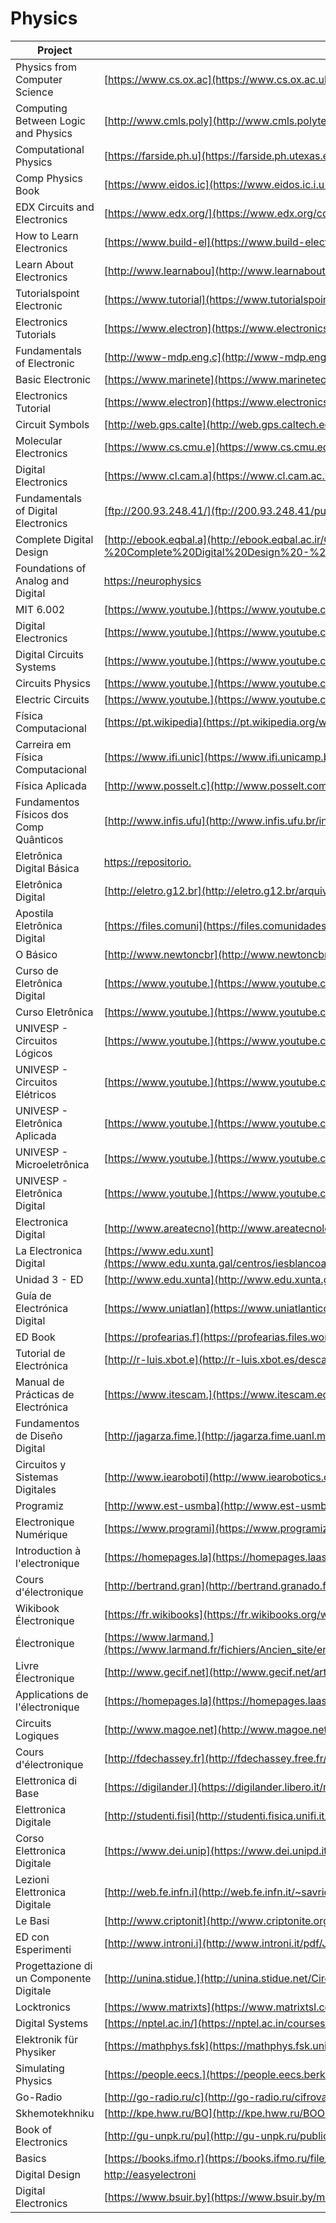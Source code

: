 # Physics

| Project                                 | URL                                                                                                                                                                                                                           | Language |
|-----------------------------------------|--------------------------------------------------------------------------------------------------------------------------------------------------------------------------------------------------------------------------------------|----------|
| Physics from Computer Science           | [https://www.cs.ox.ac](https://www.cs.ox.ac.uk/files/349/YORKIJUC.pdf)                                                                                                                                                               | EN       |
| Computing Between Logic and Physics     | [http://www.cmls.poly](http://www.cmls.polytechnique.fr/perso/paul/gius-thier-sent.pdf)                                                                                                                                              | EN       |
| Computational Physics                   | [https://farside.ph.u](https://farside.ph.utexas.edu/teaching/329/329.pdf)                                                                                                                                                           | EN       |
| Comp Physics Book                       | [https://www.eidos.ic](https://www.eidos.ic.i.u-tokyo.ac.jp/~tau/lecture/computational_physics/docs/computational_physics.pdf)                                                                                                       | EN       |
| EDX Circuits and Electronics            | [https://www.edx.org/](https://www.edx.org/course/circuits-electronics-1-basic-circuit-mitx-6-002-1x-0)                                                                                                                              | EN       |
| How to Learn Electronics                | [https://www.build-el](https://www.build-electronic-circuits.com/how-to-learn-electronics/)                                                                                                                                          | EN       |
| Learn About Electronics                 | [http://www.learnabou](http://www.learnabout-electronics.org/)                                                                                                                                                                       | EN       |
| Tutorialspoint Electronic               | [https://www.tutorial](https://www.tutorialspoint.com/electronic_circuits/)                                                                                                                                                          | EN       |
| Electronics Tutorials                   | [https://www.electron](https://www.electronics-tutorials.ws/)                                                                                                                                                                        | EN       |
| Fundamentals of Electronic              | [http://www-mdp.eng.c](http://www-mdp.eng.cam.ac.uk/web/library/enginfo/electrical/hong1.pdf)                                                                                                                                        | EN       |
| Basic Electronic                        | [https://www.marinete](https://www.marinetech.org/files/marine/files/Curriculum/TriggerFish/Electrical/Components%20updated2.pdf)                                                                                                    | EN       |
| Electronics Tutorial                    | [https://www.electron](https://www.electronics-tutorials.ws/pdf/basic-electronics-tutorials.pdf)                                                                                                                                     | EN       |
| Circuit Symbols                         | [http://web.gps.calte](http://web.gps.caltech.edu/~als/IRMS/course-materials/lecture-1---electricity/circuit-symbols.pdf)                                                                                                            | EN       |
| Molecular Electronics                   | [https://www.cs.cmu.e](https://www.cs.cmu.edu/~seth/papers/mircea-ieee03.pdf)                                                                                                                                                        | EN       |
| Digital Electronics                     | [https://www.cl.cam.a](https://www.cl.cam.ac.uk/teaching/0708/DigElec/Digital_Electronics_pdf.pdf)                                                                                                                                   | EN       |
| Fundamentals of Digital Electronics     | [ftp://200.93.248.41/](ftp://200.93.248.41/pub/manuales/electronic/Engineering%20-%20Fundamentals%20of%20Digital%20Electronics.pdf)                                                                                                  | EN       |
| Complete Digital Design                 | [http://ebook.eqbal.a](http://ebook.eqbal.ac.ir/Computers%20-%20Informatin%20Technology/Architecture/McGraw-Hill%20-%20Complete%20Digital%20Design%20-%20A%20Comp%20Guide%20to%20Dig%20Electr%20and%20Comp%20System%20Architect.pdf) | EN       |
| Foundations of Analog and Digital       | [https://neurophysics](https://neurophysics.ucsd.edu/courses/physics_120/Agarwal%20and%20Lang%20(2005)%20Foundations%20of%20Analog%20and%20Digital.pdf)                                                                              | EN       |
| MIT 6.002                               | [https://www.youtube.](https://www.youtube.com/watch?v=AfQxyVuLeCs&list=PL9F74AFA03AA06A11)                                                                                                                                          | EN       |
| Digital Electronics                     | [https://www.youtube.](https://www.youtube.com/watch?v=M0mx8S05v60&list=PLBlnK6fEyqRjMH3mWf6kwqiTbT798eAOm)                                                                                                                          | EN       |
| Digital Circuits Systems                | [https://www.youtube.](https://www.youtube.com/watch?v=CeD2L6KbtVM&list=PL803563859BF7ED8C)                                                                                                                                          | EN       |
| Circuits Physics                        | [https://www.youtube.](https://www.youtube.com/watch?v=F_vLWkkOETI&list=PLqwfRVlgGdFC7HLoajCVjUk23cqy4QvRL)                                                                                                                          | EN       |
| Electric Circuits                       | [https://www.youtube.](https://www.youtube.com/watch?v=-Rb9guSEeVE&list=PLkyBCj4JhHt8DFH9QysGWm4h_DOxT93fb)                                                                                                                          | EN       |
| Física Computacional                    | [https://pt.wikipedia](https://pt.wikipedia.org/wiki/F%C3%ADsica_computacional)                                                                                                                                                      | PT       |
| Carreira em Física Computacional        | [https://www.ifi.unic](https://www.ifi.unicamp.br/gfs/Abner/FM003-A/Maurice.pdf)                                                                                                                                                     | PT       |
| Física Aplicada                         | [http://www.posselt.c](http://www.posselt.com.br/graduacao/fisica/Correnteeletrica.pdf)                                                                                                                                              | PT       |
| Fundamentos Físicos dos Comp Quânticos  | [http://www.infis.ufu](http://www.infis.ufu.br/infis_sys/pdf/MARCO%20ANTONIO%20DOS%20SANTOS.pdf)                                                                                                                                     | PT       |
| Eletrônica Digital Básica               | [https://repositorio.](https://repositorio.ufba.br/ri/bitstream/ri/13988/1/_Eletronica.pdf)                                                                                                                                          | PT       |
| Eletrônica Digital                      | [http://eletro.g12.br](http://eletro.g12.br/arquivos/materiais/eletronica4.pdf)                                                                                                                                                      | PT       |
| Apostila Eletrônica Digital             | [https://files.comuni](https://files.comunidades.net/mutcom/apostila_completa_de_eletronica_digital..pdf)                                                                                                                            | PT       |
| O Básico                                | [http://www.newtoncbr](http://www.newtoncbraga.com.br/livros/livro5_ncb_mouser.pdf)                                                                                                                                                  | PT       |
| Curso de Eletrônica Digital             | [https://www.youtube.](https://www.youtube.com/watch?v=i_Y8Tya_qf8&list=PL1IAWKHSkvMFeKzqiWHFLyEfC2Xkto-Kh)                                                                                                                          | PT       |
| Curso Eletrônica                        | [https://www.youtube.](https://www.youtube.com/watch?v=YdysOHQ0kQA&list=PLFfpdsnO_HS_a423jGW_Jo1nQawtaPCBS)                                                                                                                          | PT       |
| UNIVESP - Circuitos Lógicos             | [https://www.youtube.](https://www.youtube.com/watch?v=b7M-vyDRZy8&list=PLxI8Can9yAHeWyA5-3n4TrLZMa1YgaBAS)                                                                                                                          | PT       |
| UNIVESP - Circuitos Elétricos           | [https://www.youtube.](https://www.youtube.com/watch?v=9T11Fph2pB8&list=PLxI8Can9yAHd1UnLqOLBQv7KbDq4Zsbax)                                                                                                                          | PT       |
| UNIVESP - Eletrônica Aplicada           | [https://www.youtube.](https://www.youtube.com/watch?v=0BosSTan8bI&list=PLxI8Can9yAHevRkQnSgviIgnzCH3Nss_Y)                                                                                                                          | PT       |
| UNIVESP - Microeletrônica               | [https://www.youtube.](https://www.youtube.com/watch?v=GkDI74R4wf8&list=PLxI8Can9yAHfCQTGPsvMaMw3nqxgqgcE4)                                                                                                                          | PT       |
| UNIVESP - Eletrônica Digital            | [https://www.youtube.](https://www.youtube.com/watch?v=Fe6jf0DE9vs&list=PLxI8Can9yAHeOu5qbUa-Pc4hf2VB1Rw1_)                                                                                                                          | PT       |
| Electronica Digital                     | [http://www.areatecno](http://www.areatecnologia.com/electronica/electronica-digital.html)                                                                                                                                           | ES       |
| La Electronica Digital                  | [https://www.edu.xunt](https://www.edu.xunta.gal/centros/iesblancoamorculleredo/aulavirtual2/pluginfile.php/20936/mod_resource/content/0/Apuntes/electronica_digital.pdf)                                                            | ES       |
| Unidad 3 - ED                           | [http://www.edu.xunta](http://www.edu.xunta.gal/centros/iesfelixmuriel/system/files/Electr%C3%B3nica%20digital.pdf)                                                                                                                  | ES       |
| Guía de Electrónica Digital             | [https://www.uniatlan](https://www.uniatlantico.edu.co/uatlantico/pdf/arc_12399.pdf)                                                                                                                                                 | ES       |
| ED Book                                 | [https://profearias.f](https://profearias.files.wordpress.com/2013/02/carpeta_taller_electronica_digital.pdf)                                                                                                                        | ES       |
| Tutorial de Electrónica                 | [http://r-luis.xbot.e](http://r-luis.xbot.es/descarga/files/edigital.pdf)                                                                                                                                                            | ES       |
| Manual de Prácticas de Electrónica      | [https://www.itescam.](https://www.itescam.edu.mx/principal/docentes/formatos/7f800ed4ed52e17919710ac735dce7e9.PDF)                                                                                                                  | ES       |
| Fundamentos de Diseño Digital           | [http://jagarza.fime.](http://jagarza.fime.uanl.mx/general/notas/FDDSC.pdf)                                                                                                                                                          | ES       |
| Circuitos y Sistemas Digitales          | [http://www.iearoboti](http://www.iearobotics.com/personal/juan/docencia/apuntes-ssdd-0.3.7.pdf)                                                                                                                                     | ES       |
| Programiz                               | [http://www.est-usmba](http://www.est-usmba.ac.ma/benbrahim/ENSA/Electronique%20num%C3%A9rique/semestre1-ELN-Num%C3%A9rique.pdf)                                                                                                     | FR       |
| Electronique Numérique                  | [https://www.programi](https://www.programiz.com/c-programming)                                                                                                                                                                      | FR       |
| Introduction à l'electronique           | [https://homepages.la](https://homepages.laas.fr/fcaignet/Cours/combinatoire.pdf)                                                                                                                                                    | FR       |
| Cours d'électronique                    | [http://bertrand.gran](http://bertrand.granado.free.fr/Licence/UE201/coursbeamerstatic.pdf)                                                                                                                                          | FR       |
| Wikibook Électronique                   | [https://fr.wikibooks](https://fr.wikibooks.org/wiki/%C3%89lectronique_num%C3%A9rique_:_logique)                                                                                                                                     | FR       |
| Électronique                            | [https://www.larmand.](https://www.larmand.fr/fichiers/Ancien_site/enseigne/ressources/techno/bourse%20cours/COURS/Electronique%20numerique%20cabl%C3%A9e.pdf)                                                                       | FR       |
| Livre Électronique                      | [http://www.gecif.net](http://www.gecif.net/articles/genie_electrique/cours/livre_electronique_numerique.pdf)                                                                                                                        | FR       |
| Applications de l'électronique          | [https://homepages.la](https://homepages.laas.fr/fcaignet/Cours/combinatoire_Appli_licencePhy.pdf)                                                                                                                                   | FR       |
| Circuits Logiques                       | [http://www.magoe.net](http://www.magoe.net/magoeCoursElectrNum2015.pdf)                                                                                                                                                             | FR       |
| Cours d'électronique                    | [http://fdechassey.fr](http://fdechassey.free.fr/hei/HEI/%5B1%5D_coursElecNum.pdf)                                                                                                                                                   | FR       |
| Elettronica di Base                     | [https://digilander.l](https://digilander.libero.it/nick47/index.htm#rife1)                                                                                                                                                          | IT       |
| Elettronica Digitale                    | [http://studenti.fisi](http://studenti.fisica.unifi.it/~carla/appunti/2008-9/cap.6.pdf)                                                                                                                                              | IT       |
| Corso Elettronica Digitale              | [https://www.dei.unip](https://www.dei.unipd.it/~gerosa/ED/downloads/Elettronica%20Digitale.pdf)                                                                                                                                     | IT       |
| Lezioni Elettronica Digitale            | [http://web.fe.infn.i](http://web.fe.infn.it/~savrie/lectures_1112/digitale_2012_feb_prov.pdf)                                                                                                                                       | IT       |
| Le Basi                                 | [http://www.criptonit](http://www.criptonite.org/sez_didattica/materiale/digitale/CAP_1DIG.pdf)                                                                                                                                      | IT       |
| ED con Esperimenti                      | [http://www.introni.i](http://www.introni.it/pdf/Jackson%20-%20Elettronica%20Digitale%20-%20part%201.pdf)                                                                                                                            | IT       |
| Progettazione di un Componente Digitale | [http://unina.stidue.](http://unina.stidue.net/Circuiti%20Integrati%20Digitali/Materiale/Corso%20Di%20Elettronica%20Digitale%20-%20Olivieri.pdf)                                                                                     | IT       |
| Locktronics                             | [https://www.matrixts](https://www.matrixtsl.com/datasheets/LK9392DE-82-1.pdf)                                                                                                                                                       | DE       |
| Digital Systems                         | [https://nptel.ac.in/](https://nptel.ac.in/courses/106108099/Digital%20Systems.pdf)                                                                                                                                                  | EN       |
| Elektronik für Physiker                 | [https://mathphys.fsk](https://mathphys.fsk.uni-heidelberg.de/w/wp-content/uploads/skripte/elektronik_straumann.pdf)                                                                                                                 | DE       |
| Simulating Physics                      | [https://people.eecs.](https://people.eecs.berkeley.edu/~christos/classics/Feynman.pdf)                                                                                                                                              | EN       |
| Go-Radio                                | [http://go-radio.ru/c](http://go-radio.ru/cifrovaya-elektronika.html)                                                                                                                                                                | RU       |
| Skhemotekhniku                          | [http://kpe.hww.ru/BO](http://kpe.hww.ru/BOOKS/Vvedenie_v_tcifrovuiu_skhemotekhniku_(Novikov).pdf)                                                                                                                                   | RU       |
| Book of Electronics                     | [http://gu-unpk.ru/pu](http://gu-unpk.ru/public/file/employee/1159/Eremenko_elektrotexnika_sxemotehnikai.pdf)                                                                                                                        | RU       |
| Basics                                  | [https://books.ifmo.r](https://books.ifmo.ru/file/pdf/206.pdf)                                                                                                                                                                       | RU       |
| Digital Design                          | [http://easyelectroni](http://easyelectronics.ru/files/Book/digital-design-and-computer-architecture-russian-translation.pdf)                                                                                                        | RU       |
| Digital Electronics                     | [https://www.bsuir.by](https://www.bsuir.by/m/12_100229_1_85482.pdf)                                                                                                                                                                 | RU       |
